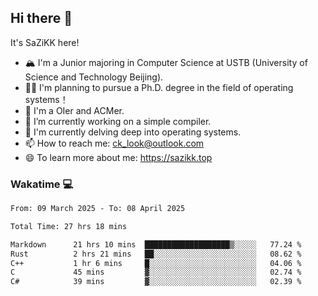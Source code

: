 ## Hi there 👋

It's SaZiKK here!

- 🏔️ I'm a Junior majoring in Computer Science  at USTB (University of Science and Technology Beijing).
- 🧑‍🎓 I'm planning to pursue a Ph.D. degree in the field of operating systems！
- 🚀 I'm a OIer and ACMer.
- 🔭 I’m currently working on a simple compiler.
- 🌱 I'm currently delving deep into operating systems.
- 📫 How to reach me: ck_look@outlook.com
- 😄 To learn more about me: https://sazikk.top

  
<!--
**SaZiKK/SaZiKK** is a ✨ _special_ ✨ repository because its `README.md` (this file) appears on your GitHub profile.

Here are some ideas to get you started:

- 🔭 I’m currently working on ...
- 🌱 I’m currently learning ...
- 👯 I’m looking to collaborate on ...
- 🤔 I’m looking for help with ...
- 💬 Ask me about ...
- 📫 How to reach me: ...
- 😄 Pronouns: ...
- ⚡ Fun fact: ...
-->

### Wakatime 💻

<!--START_SECTION:waka-->

```txt
From: 09 March 2025 - To: 08 April 2025

Total Time: 27 hrs 18 mins

Markdown      21 hrs 10 mins  ███████████████████▒░░░░░   77.24 %
Rust          2 hrs 21 mins   ██░░░░░░░░░░░░░░░░░░░░░░░   08.62 %
C++           1 hr 6 mins     █░░░░░░░░░░░░░░░░░░░░░░░░   04.06 %
C             45 mins         ▓░░░░░░░░░░░░░░░░░░░░░░░░   02.74 %
C#            39 mins         ▓░░░░░░░░░░░░░░░░░░░░░░░░   02.39 %
```

<!--END_SECTION:waka-->
